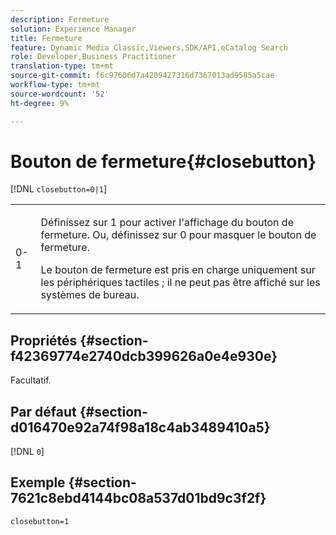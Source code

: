 ```yaml
---
description: Fermeture
solution: Experience Manager
title: Fermeture
feature: Dynamic Media Classic,Viewers,SDK/API,eCatalog Search
role: Developer,Business Practitioner
translation-type: tm+mt
source-git-commit: f6c97606d7a4209427316d7367013ad9585a5cae
workflow-type: tm+mt
source-wordcount: '52'
ht-degree: 9%

---
```



# Bouton de fermeture{#closebutton}

[!DNL `closebutton=0|1`]

<table id="table_9B98C97485DD4DEB8A6ECBCE8DF6B886"> 
 <tbody> 
  <tr> 
   <td colname="col1"> <p> <span class="codeph"> 0-1  </span> </p> </td> 
   <td colname="col2"> <p>Définissez sur <span class="codeph"> 1 </span> pour activer l'affichage du bouton de fermeture. Ou, définissez sur <span class="codeph"> 0 </span> pour masquer le bouton de fermeture. </p> <p>Le bouton de fermeture est pris en charge uniquement sur les périphériques tactiles ; il ne peut pas être affiché sur les systèmes de bureau. </p> </td> 
  </tr> 
 </tbody> 
</table>

## Propriétés {#section-f42369774e2740dcb399626a0e4e930e}

Facultatif.

## Par défaut {#section-d016470e92a74f98a18c4ab3489410a5}

[!DNL `0`]

## Exemple {#section-7621c8ebd4144bc08a537d01bd9c3f2f}

```
closebutton=1
```

